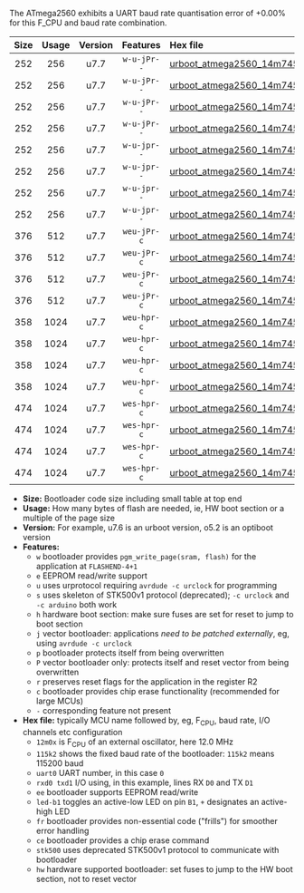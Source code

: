 The ATmega2560 exhibits a UART baud rate quantisation error of +0.00% for this F_CPU and baud rate combination.

|Size|Usage|Version|Features|Hex file|
|:-:|:-:|:-:|:-:|:--|
|252|256|u7.7|`w-u-jPr--`|[urboot_atmega2560_14m7456x_+460k8_uart0_rxe0_txe1_led+b7.hex](https://raw.githubusercontent.com/stefanrueger/urboot.hex/main/cores/megacore/atmega2560/external_oscillator/fcpu_14m7456x/br_+460k8/urboot_atmega2560_14m7456x_+460k8_uart0_rxe0_txe1_led+b7.hex)|
|252|256|u7.7|`w-u-jPr--`|[urboot_atmega2560_14m7456x_+460k8_uart1_rxd2_txd3_led+b7.hex](https://raw.githubusercontent.com/stefanrueger/urboot.hex/main/cores/megacore/atmega2560/external_oscillator/fcpu_14m7456x/br_+460k8/urboot_atmega2560_14m7456x_+460k8_uart1_rxd2_txd3_led+b7.hex)|
|252|256|u7.7|`w-u-jPr--`|[urboot_atmega2560_14m7456x_+460k8_uart2_rxh0_txh1_led+b7.hex](https://raw.githubusercontent.com/stefanrueger/urboot.hex/main/cores/megacore/atmega2560/external_oscillator/fcpu_14m7456x/br_+460k8/urboot_atmega2560_14m7456x_+460k8_uart2_rxh0_txh1_led+b7.hex)|
|252|256|u7.7|`w-u-jPr--`|[urboot_atmega2560_14m7456x_+460k8_uart3_rxj0_txj1_led+b7.hex](https://raw.githubusercontent.com/stefanrueger/urboot.hex/main/cores/megacore/atmega2560/external_oscillator/fcpu_14m7456x/br_+460k8/urboot_atmega2560_14m7456x_+460k8_uart3_rxj0_txj1_led+b7.hex)|
|252|256|u7.7|`w-u-jpr--`|[urboot_atmega2560_14m7456x_+460k8_uart0_rxe0_txe1_led+b7_fr.hex](https://raw.githubusercontent.com/stefanrueger/urboot.hex/main/cores/megacore/atmega2560/external_oscillator/fcpu_14m7456x/br_+460k8/urboot_atmega2560_14m7456x_+460k8_uart0_rxe0_txe1_led+b7_fr.hex)|
|252|256|u7.7|`w-u-jpr--`|[urboot_atmega2560_14m7456x_+460k8_uart1_rxd2_txd3_led+b7_fr.hex](https://raw.githubusercontent.com/stefanrueger/urboot.hex/main/cores/megacore/atmega2560/external_oscillator/fcpu_14m7456x/br_+460k8/urboot_atmega2560_14m7456x_+460k8_uart1_rxd2_txd3_led+b7_fr.hex)|
|252|256|u7.7|`w-u-jpr--`|[urboot_atmega2560_14m7456x_+460k8_uart2_rxh0_txh1_led+b7_fr.hex](https://raw.githubusercontent.com/stefanrueger/urboot.hex/main/cores/megacore/atmega2560/external_oscillator/fcpu_14m7456x/br_+460k8/urboot_atmega2560_14m7456x_+460k8_uart2_rxh0_txh1_led+b7_fr.hex)|
|252|256|u7.7|`w-u-jpr--`|[urboot_atmega2560_14m7456x_+460k8_uart3_rxj0_txj1_led+b7_fr.hex](https://raw.githubusercontent.com/stefanrueger/urboot.hex/main/cores/megacore/atmega2560/external_oscillator/fcpu_14m7456x/br_+460k8/urboot_atmega2560_14m7456x_+460k8_uart3_rxj0_txj1_led+b7_fr.hex)|
|376|512|u7.7|`weu-jPr-c`|[urboot_atmega2560_14m7456x_+460k8_uart0_rxe0_txe1_ee_led+b7_fr_ce.hex](https://raw.githubusercontent.com/stefanrueger/urboot.hex/main/cores/megacore/atmega2560/external_oscillator/fcpu_14m7456x/br_+460k8/urboot_atmega2560_14m7456x_+460k8_uart0_rxe0_txe1_ee_led+b7_fr_ce.hex)|
|376|512|u7.7|`weu-jPr-c`|[urboot_atmega2560_14m7456x_+460k8_uart1_rxd2_txd3_ee_led+b7_fr_ce.hex](https://raw.githubusercontent.com/stefanrueger/urboot.hex/main/cores/megacore/atmega2560/external_oscillator/fcpu_14m7456x/br_+460k8/urboot_atmega2560_14m7456x_+460k8_uart1_rxd2_txd3_ee_led+b7_fr_ce.hex)|
|376|512|u7.7|`weu-jPr-c`|[urboot_atmega2560_14m7456x_+460k8_uart2_rxh0_txh1_ee_led+b7_fr_ce.hex](https://raw.githubusercontent.com/stefanrueger/urboot.hex/main/cores/megacore/atmega2560/external_oscillator/fcpu_14m7456x/br_+460k8/urboot_atmega2560_14m7456x_+460k8_uart2_rxh0_txh1_ee_led+b7_fr_ce.hex)|
|376|512|u7.7|`weu-jPr-c`|[urboot_atmega2560_14m7456x_+460k8_uart3_rxj0_txj1_ee_led+b7_fr_ce.hex](https://raw.githubusercontent.com/stefanrueger/urboot.hex/main/cores/megacore/atmega2560/external_oscillator/fcpu_14m7456x/br_+460k8/urboot_atmega2560_14m7456x_+460k8_uart3_rxj0_txj1_ee_led+b7_fr_ce.hex)|
|358|1024|u7.7|`weu-hpr-c`|[urboot_atmega2560_14m7456x_+460k8_uart0_rxe0_txe1_ee_led+b7_fr_ce_hw.hex](https://raw.githubusercontent.com/stefanrueger/urboot.hex/main/cores/megacore/atmega2560/external_oscillator/fcpu_14m7456x/br_+460k8/urboot_atmega2560_14m7456x_+460k8_uart0_rxe0_txe1_ee_led+b7_fr_ce_hw.hex)|
|358|1024|u7.7|`weu-hpr-c`|[urboot_atmega2560_14m7456x_+460k8_uart1_rxd2_txd3_ee_led+b7_fr_ce_hw.hex](https://raw.githubusercontent.com/stefanrueger/urboot.hex/main/cores/megacore/atmega2560/external_oscillator/fcpu_14m7456x/br_+460k8/urboot_atmega2560_14m7456x_+460k8_uart1_rxd2_txd3_ee_led+b7_fr_ce_hw.hex)|
|358|1024|u7.7|`weu-hpr-c`|[urboot_atmega2560_14m7456x_+460k8_uart2_rxh0_txh1_ee_led+b7_fr_ce_hw.hex](https://raw.githubusercontent.com/stefanrueger/urboot.hex/main/cores/megacore/atmega2560/external_oscillator/fcpu_14m7456x/br_+460k8/urboot_atmega2560_14m7456x_+460k8_uart2_rxh0_txh1_ee_led+b7_fr_ce_hw.hex)|
|358|1024|u7.7|`weu-hpr-c`|[urboot_atmega2560_14m7456x_+460k8_uart3_rxj0_txj1_ee_led+b7_fr_ce_hw.hex](https://raw.githubusercontent.com/stefanrueger/urboot.hex/main/cores/megacore/atmega2560/external_oscillator/fcpu_14m7456x/br_+460k8/urboot_atmega2560_14m7456x_+460k8_uart3_rxj0_txj1_ee_led+b7_fr_ce_hw.hex)|
|474|1024|u7.7|`wes-hpr-c`|[urboot_atmega2560_14m7456x_+460k8_uart0_rxe0_txe1_ee_led+b7_fr_ce_stk500_hw.hex](https://raw.githubusercontent.com/stefanrueger/urboot.hex/main/cores/megacore/atmega2560/external_oscillator/fcpu_14m7456x/br_+460k8/urboot_atmega2560_14m7456x_+460k8_uart0_rxe0_txe1_ee_led+b7_fr_ce_stk500_hw.hex)|
|474|1024|u7.7|`wes-hpr-c`|[urboot_atmega2560_14m7456x_+460k8_uart1_rxd2_txd3_ee_led+b7_fr_ce_stk500_hw.hex](https://raw.githubusercontent.com/stefanrueger/urboot.hex/main/cores/megacore/atmega2560/external_oscillator/fcpu_14m7456x/br_+460k8/urboot_atmega2560_14m7456x_+460k8_uart1_rxd2_txd3_ee_led+b7_fr_ce_stk500_hw.hex)|
|474|1024|u7.7|`wes-hpr-c`|[urboot_atmega2560_14m7456x_+460k8_uart2_rxh0_txh1_ee_led+b7_fr_ce_stk500_hw.hex](https://raw.githubusercontent.com/stefanrueger/urboot.hex/main/cores/megacore/atmega2560/external_oscillator/fcpu_14m7456x/br_+460k8/urboot_atmega2560_14m7456x_+460k8_uart2_rxh0_txh1_ee_led+b7_fr_ce_stk500_hw.hex)|
|474|1024|u7.7|`wes-hpr-c`|[urboot_atmega2560_14m7456x_+460k8_uart3_rxj0_txj1_ee_led+b7_fr_ce_stk500_hw.hex](https://raw.githubusercontent.com/stefanrueger/urboot.hex/main/cores/megacore/atmega2560/external_oscillator/fcpu_14m7456x/br_+460k8/urboot_atmega2560_14m7456x_+460k8_uart3_rxj0_txj1_ee_led+b7_fr_ce_stk500_hw.hex)|

- **Size:** Bootloader code size including small table at top end
- **Usage:** How many bytes of flash are needed, ie, HW boot section or a multiple of the page size
- **Version:** For example, u7.6 is an urboot version, o5.2 is an optiboot version
- **Features:**
  + `w` bootloader provides `pgm_write_page(sram, flash)` for the application at `FLASHEND-4+1`
  + `e` EEPROM read/write support
  + `u` uses urprotocol requiring `avrdude -c urclock` for programming
  + `s` uses skeleton of STK500v1 protocol (deprecated); `-c urclock` and `-c arduino` both work
  + `h` hardware boot section: make sure fuses are set for reset to jump to boot section
  + `j` vector bootloader: applications *need to be patched externally*, eg, using `avrdude -c urclock`
  + `p` bootloader protects itself from being overwritten
  + `P` vector bootloader only: protects itself and reset vector from being overwritten
  + `r` preserves reset flags for the application in the register R2
  + `c` bootloader provides chip erase functionality (recommended for large MCUs)
  + `-` corresponding feature not present
- **Hex file:** typically MCU name followed by, eg, F<sub>CPU</sub>, baud rate, I/O channels etc configuration
  + `12m0x` is F<sub>CPU</sub> of an external oscillator, here 12.0 MHz
  + `115k2` shows the fixed baud rate of the bootloader: `115k2` means 115200 baud
  + `uart0` UART number, in this case `0`
  + `rxd0 txd1` I/O using, in this example, lines RX `D0` and TX `D1`
  + `ee` bootloader supports EEPROM read/write
  + `led-b1` toggles an active-low LED on pin `B1`, `+` designates an active-high LED
  + `fr` bootloader provides non-essential code ("frills") for smoother error handling
  + `ce` bootloader provides a chip erase command
  + `stk500` uses deprecated STK500v1 protocol to communicate with bootloader
  + `hw` hardware supported bootloader: set fuses to jump to the HW boot section, not to reset vector
